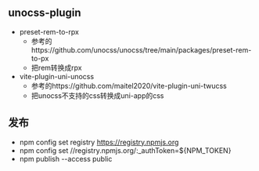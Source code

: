 ## unocss-plugin

- preset-rem-to-rpx
  - 参考的https://github.com/unocss/unocss/tree/main/packages/preset-rem-to-px
  - 把rem转换成rpx
- vite-plugin-uni-unocss
  - 参考的https://github.com/maitel2020/vite-plugin-uni-twucss
  - 把unocss不支持的css转换成uni-app的css


## 发布
 - npm config set registry https://registry.npmjs.org
 - npm config set //registry.npmjs.org/:_authToken=${NPM_TOKEN}
 - npm publish --access public